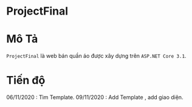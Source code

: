 # ProjectFinal
# Mô Tả 
 
`ProjectFinal` là web bán quần áo được xây dựng trên ` ASP.NET Core 3.1 `.


# Tiến độ 
06/11/2020 : Tìm Template.
09/11/2020 : Add Template , add giao diện.
